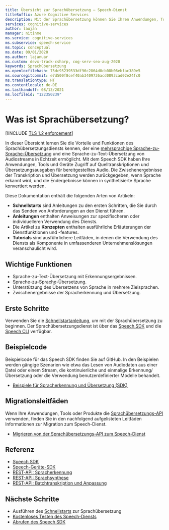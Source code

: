 ```yaml
---
title: Übersicht zur Sprachübersetzung – Speech-Dienst
titleSuffix: Azure Cognitive Services
description: Mit der Sprachübersetzung können Sie Ihren Anwendungen, Tools und Geräten End-to-End- und Echtzeit-Sprachübersetzungen sowie mehrsprachige Übersetzungen hinzufügen. Die gleiche API kann für Speech-to-Speech- und für Speech-to-Text-Übersetzungen verwendet werden. Dieser Artikel bietet einen Überblick über die Vorteile und Funktionen des Sprachübersetzungsdiensts.
services: cognitive-services
author: laujan
manager: nitinme
ms.service: cognitive-services
ms.subservice: speech-service
ms.topic: conceptual
ms.date: 09/01/2020
ms.author: lajanuar
ms.custom: devx-track-csharp, cog-serv-seo-aug-2020
keywords: Sprachübersetzung
ms.openlocfilehash: 75dc95239533df96c2864d0cb08b06ebfac389e5
ms.sourcegitcommit: e7d500f8cef40ab3409736acd0893cad02e24fc0
ms.translationtype: HT
ms.contentlocale: de-DE
ms.lasthandoff: 08/13/2021
ms.locfileid: "122350239"
---
```

# <a name="what-is-speech-translation"></a>Was ist Sprachübersetzung?

[!INCLUDE [TLS 1.2 enforcement](../../../includes/cognitive-services-tls-announcement.md)]

In dieser Übersicht lernen Sie die Vorteile und Funktionen des Sprachübersetzungsdiensts kennen, der eine [mehrsprachige Sprache-zu-Sprache-Übersetzung](language-support.md#speech-translation) und eine Sprache-zu-Text-Übersetzung von Audiostreams in Echtzeit ermöglicht. Mit dem Speech SDK haben Ihre Anwendungen, Tools und Geräte Zugriff auf Quelltranskriptionen und Übersetzungsausgaben für bereitgestelltes Audio. Die Zwischenergebnisse der Transkription und Übersetzung werden zurückgegeben, wenn Sprache erkannt wird, und die Endergebnisse können in synthetisierte Sprache konvertiert werden.

Diese Dokumentation enthält die folgenden Arten von Artikeln:

* **Schnellstarts** sind Anleitungen zu den ersten Schritten, die Sie durch das Senden von Anforderungen an den Dienst führen.
* **Anleitungen** enthalten Anweisungen zur spezifischeren oder individuelleren Verwendung des Diensts.
* Die Artikel zu **Konzepten** enthalten ausführliche Erläuterungen der Dienstfunktionen und -features.
* **Tutorials** sind ausführlichere Leitfäden, in denen die Verwendung des Diensts als Komponente in umfassenderen Unternehmenslösungen veranschaulicht wird.

## <a name="core-features"></a>Wichtige Funktionen

* Sprache-zu-Text-Übersetzung mit Erkennungsergebnissen.
* Sprache-zu-Sprache-Übersetzung.
* Unterstützung des Übersetzens von Sprache in mehrere Zielsprachen.
* Zwischenergebnisse der Spracherkennung und Übersetzung.

## <a name="get-started"></a>Erste Schritte 

Verwenden Sie die [Schnellstartanleitung](get-started-speech-translation.md), um mit der Sprachübersetzung zu beginnen. Der Sprachübersetzungsdienst ist über das [Speech SDK](speech-sdk.md) und die [Speech CLI](spx-overview.md) verfügbar.

## <a name="sample-code"></a>Beispielcode

Beispielcode für das Speech SDK finden Sie auf GitHub. In den Beispielen werden gängige Szenarien wie etwa das Lesen von Audiodaten aus einer Datei oder einem Stream, die kontinuierliche und einmalige Erkennung/Übersetzung oder die Verwendung benutzerdefinierter Modelle behandelt.

* [Beispiele für Spracherkennung und Übersetzung (SDK)](https://github.com/Azure-Samples/cognitive-services-speech-sdk)

## <a name="migration-guides"></a>Migrationsleitfäden

Wenn Ihre Anwendungen, Tools oder Produkte die [Sprachübersetzungs-API](./how-to-migrate-from-translator-speech-api.md) verwenden, finden Sie in den nachfolgend aufgelisteten Leitfäden Informationen zur Migration zum Speech-Dienst.

* [Migrieren von der Sprachübersetzungs-API zum Speech-Dienst](how-to-migrate-from-translator-speech-api.md)

## <a name="reference-docs"></a>Referenz

* [Speech SDK](./speech-sdk.md)
* [Speech-Geräte-SDK](speech-devices-sdk.md)
* [REST-API: Spracherkennung](rest-speech-to-text.md)
* [REST-API: Sprachsynthese](rest-text-to-speech.md)
* [REST-API: Batchtranskription und Anpassung](https://westus.dev.cognitive.microsoft.com/docs/services/speech-to-text-api-v3-0)

## <a name="next-steps"></a>Nächste Schritte

* Ausführen des [Schnellstarts](get-started-speech-translation.md) zur Sprachübersetzung
* [Kostenloses Testen des Speech-Diensts](overview.md#try-the-speech-service-for-free)
* [Abrufen des Speech SDK](speech-sdk.md)